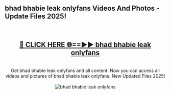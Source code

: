<h2>bhad bhabie leak onlyfans Videos And Photos - Update Files 2025!</h2>
<br>
<div align="center">
<h2><a href="https://linkcuts.com/hfmhzwbr" rel="nofollow">🔴 CLICK HERE 🌐==►► bhad bhabie leak onlyfans</a></h2>
<br>
Get bhad bhabie leak onlyfans and all content. Now you can access all videos and pictures of bhad bhabie leak onlyfans. New Updated Files 2025!
<br>
<br>
<a href="https://linkcuts.com/hfmhzwbr" rel="nofollow" data-target="animated-image.originalLink"><img src="https://i.ibb.co.com/WyWwxjT/player-gif2.gif" alt="bhad bhabie leak onlyfans" style="max-width: 100%; display: inline-block;" data-target="animated-image.originalImage"></a>
</div>
<br>